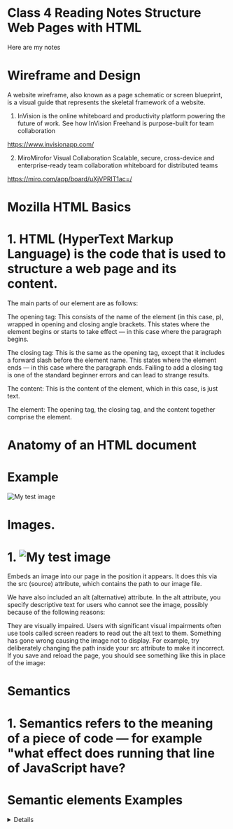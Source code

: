 # Class 4 Reading Notes Structure Web Pages with HTML

Here are my notes

# Wireframe and Design

A website wireframe, also known as a page schematic or screen blueprint, is a visual guide that represents the skeletal framework of a website.

1. InVision is the online whiteboard and productivity platform powering the future of work. See how InVision Freehand is purpose-built for team collaboration

https://www.invisionapp.com/

2. MiroMirofor Visual Collaboration
Scalable, secure, cross-device and enterprise-ready team collaboration whiteboard for distributed teams

https://miro.com/app/board/uXjVPRlT1ac=/

 # Mozilla HTML Basics

 # 1. HTML (HyperText Markup Language) is the code that is used to structure a web page and its content. 

The main parts of our element are as follows:

The opening tag: This consists of the name of the element (in this case, p), wrapped in opening and closing angle brackets. This states where the element begins or starts to take effect — in this case where the paragraph begins.

The closing tag: This is the same as the opening tag, except that it includes a forward slash before the element name. This states where the element ends — in this case where the paragraph ends. Failing to add a closing tag is one of the standard beginner errors and can lead to strange results.

The content: This is the content of the element, which in this case, is just text.

The element: The opening tag, the closing tag, and the content together comprise the element.

# Anatomy of an HTML document

# Example

<!DOCTYPE html>
<html lang="en-US">
  <head>
    <meta charset="utf-8" />
    <meta name="viewport" content="width=device-width" />
    <title>My test page</title>
  </head>
  <body>
    <img src="images/firefox-icon.png" alt="My test image" />
  </body>
</html>

# Images. 

# 1. <img src="images/firefox-icon.png" alt="My test image" />

Embeds an image into our page in the position it appears. It does this via the src (source) attribute, which contains the path to our image file.

We have also included an alt (alternative) attribute. In the alt attribute, you specify descriptive text for users who cannot see the image, possibly because of the following reasons:

They are visually impaired. Users with significant visual impairments often use tools called screen readers to read out the alt text to them.
Something has gone wrong causing the image not to display. For example, try deliberately changing the path inside your src attribute to make it incorrect. If you save and reload the page, you should see something like this in place of the image:

# Semantics

# 1. Semantics refers to the meaning of a piece of code — for example "what effect does running that line of JavaScript have?

# Semantic elements Examples

<article>
<aside>
<details>
<figcaption>
<figure>
<footer>
<header>
<main>
<mark>
<nav>
<section>
<summary>
<time>

# Class 4 Code 201 Reading Notes

# My Reading Journal
**My reading journal for seattle-code-201d92**

# Readings: Readings: HTML Links, JS Functions, and Intro to CSS Layout Assignment 4
 
*Resources*
Learn HTML (https://developer.mozilla.org/en-US/docs/Learn/HTML)

Creating Hyperlinks (https://developer.mozilla.org/en-US/docs/Learn/HTML/Introduction_to_HTML/Creating_hyperlinks)

# Questions
 
-1. To create a basic link, we wrap text or other content inside what element?
 
 <p><a href="https://www.mozilla.org/firefox/">
  Download Firefox
</a></p>
 
-2. The href attribute contains what information?
 
 href attribute specifies the URL of the page the link goes to. For <base> elements, the href attribute specifies the base URL for all relative URLs on a page. For <link> elements, the href attribute specifies the location (URL) of the external resource (most often a style sheet file).
 
-3. What are some ways we can ensure links on our pages are accessible to all readers?

Mouse users will at least be able to click on the links in the drop-down menu, but keyboard users cannot access the drop-down menu, so the link is completely useless and all of the link destinations in the drop-down menu are completely inaccessible to them. One solution is to abandon the drop-down menu and instead use standard hypertext links. Another solution is to specify a real link destination (e.g. href="products.htm") which would list the same links that are available via the drop-down menu. For more information see example 2 in onMouseOver section of the JavaScript Event Handlers article.

*Resources*
Links and Hypertext (https://webaim.org/techniques/hypertext/)

# CSS Layout

#CSS Layout: Normal Flow CSS Layout: Positioning
 
-1. What is meant by “normal flow”?
 
-2. What are a few differences between block-level and inline elements?
 
-3. ___ positioning is the default for every html element.
 
-4. Name a few advantages to using absolute positioning on an element.
 
-5. What is a key difference between fixed positioning and absolute positioning?
 
 *Resources*
(https://developer.mozilla.org/en-US/docs/Learn/CSS/CSS_layout)
 
 *Resources*
(https://developer.mozilla.org/en-US/docs/Learn/CSS/CSS_layout/Normal_Flow)
 
*Resources*
(https://developer.mozilla.org/en-US/docs/Learn/CSS/CSS_layout/Positioning)
 
 
 
 
